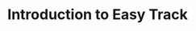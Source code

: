 ---
id: easy-track-intro
title: Introduction to Easy Track
sidebar_label: Introduction
slug: '/EasyTrack/'
---